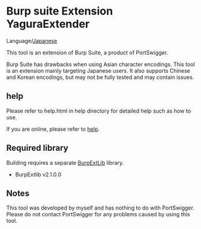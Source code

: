 Burp suite Extension YaguraExtender
=============

Language/[Japanese](Readme-ja.md)

This tool is an extension of Burp Suite, a product of PortSwigger.

Burp Suite has drawbacks when using Asian character encodings.
This tool is an extension mainly targeting Japanese users.
It also supports Chinese and Korean encodings, but may not be fully tested and may contain issues.

## help

Please refer to help.html in help directory for detailed help such as how to use.

If you are online, please refer to [help](/src/main/help/help.adoc).

## Required library
Building requires a separate [BurpExtLib](https://github.com/raise-isayan/BurpExtLib) library.
* BurpExtlib v2.1.0.0

## Notes
This tool was developed by myself and has nothing to do with PortSwigger. Please do not contact PortSwigger for any problems caused by using this tool.

